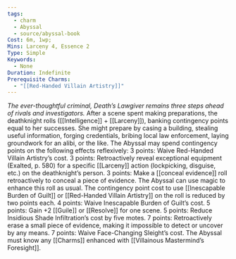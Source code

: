 ```yaml
---
tags:
  - charm
  - Abyssal
  - source/abyssal-book
Cost: 6m, 1wp; 
Mins: Larceny 4, Essence 2
Type: Simple
Keywords:
  - None
Duration: Indefinite
Prerequisite Charms:
  - "[[Red-Handed Villain Artistry]]"
---
```

*The ever-thoughtful criminal, Death’s Lawgiver remains three steps ahead of rivals and investigators.*
After a scene spent making preparations, the deathknight rolls ([[Intelligence]] + [[Larceny]]), banking contingency points equal to her successes. She might prepare by casing a building, stealing useful information, forging credentials, bribing local law enforcement, laying groundwork for an alibi, or the like.
The Abyssal may spend contingency points on the following effects reflexively:
3 points: Waive Red-Handed Villain Artistry’s cost.
3 points: Retroactively reveal exceptional equipment (Exalted, p. 580) for a specific [[Larceny]] action (lockpicking, disguise, etc.) on the deathknight’s person.
3 points: Make a [[conceal evidence]] roll retroactively to conceal a piece of evidence. The Abyssal can use magic to enhance this roll as usual. The contingency point cost to use [[Inescapable Burden of Guilt]] or [[Red-Handed Villain Artistry]] on the roll is reduced by two points each.
4 points: Waive Inescapable Burden of Guilt’s cost.
5 points: Gain +2 [[Guile]] or [[Resolve]] for one scene.
5 points: Reduce Insidious Shade Infiltration’s cost by five motes.
7 points: Retroactively erase a small piece of evidence, making it impossible to detect or uncover by any means.
7 points: Waive Face-Changing Sleight’s cost.
The Abyssal must know any [[Charms]] enhanced with [[Villainous Mastermind’s Foresight]].